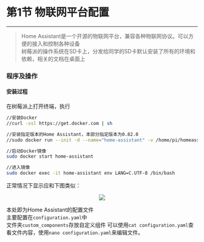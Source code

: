 # 第1节 物联网平台配置

---

>Home Assistant是一个开源的物联网平台，兼容各种物联网协议。可以方便的接入和控制各种设备  
树莓派的操作系统在SD卡上，分发给同学的SD卡默认安装了所有的环境和依赖，相关的文档在桌面上  

### **程序及操作**

#### 安装过程

在树莓派上打开终端，执行

```bash {.line-numbers}
//安装Docker
//curl -ssl https://get.docker.com | sh

//安装指定版本的Home Assistant，本部分指定版本为0.82.0
//sudo docker run --init -d --name="home-assistant" -v /home/pi/homeassistant:/config -v /etc/localtime:/etc/localtime:ro --net=host homeassistant/raspberrypi3-homeassistant:0.82.0

//启动Docker镜像
sudo docker start home-assistant

//进入镜像
sudo docker exec -it home-assistant env LANG=C.UTF-8 /bin/bash
```

正常情况下显示应和下图类似：  

<center><img src="https://md.hass.live/Xnip2019-05-07_18-35-34.png"></center>

本处即为Home Assistant的配置文件  
主要配置在`configuration.yaml`中  
文件夹`custom_components`存放自定义组件
可以使用`cat configuration.yaml`查看文件内容，使用`nano configuration.yaml`来编辑文件。
